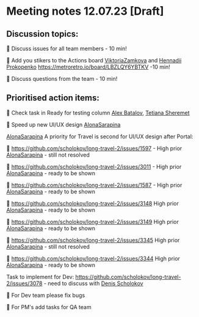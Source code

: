# Meeting notes 12.07.23 [Draft] 

## Discussion topics: 

:black_square_button: Discuss issues for all team members - 10 min!

:black_square_button: Add you stikers to the Actions board [ViktoriaZamkova](https://github.com/ViktoriaZamkova) and  [Hennadii Prokopenko](https://github.com/prokopenkoga1977) https://metroretro.io/board/LBZLQY6YBTKV -10 min! 

:black_square_button: Discuss questions from the team - 10 min!  


## Prioritised action items:   

:black_square_button: Check task in Ready for testing column [Alex Batalov](https://github.com/ABatalov), [Tetiana Sheremet](https://github.com/tatianasheremet) 

:black_square_button: Speed up new UI/UX design  [AlonaSarapina](https://github.com/AlonaSarapina)  

[AlonaSarapina](https://github.com/AlonaSarapina) A priority for Travel is second for UI/UX design after Portal:   

:black_square_button: https://github.com/scholokov/long-travel-2/issues/1597 - High prior [AlonaSarapina](https://github.com/AlonaSarapina)  - still not resolved 

:black_square_button: https://github.com/scholokov/long-travel-2/issues/3011 - High prior [AlonaSarapina](https://github.com/AlonaSarapina)  - ready to be shown  

:black_square_button: https://github.com/scholokov/long-travel-2/issues/1587 - High prior [AlonaSarapina](https://github.com/AlonaSarapina) -  ready to be shown 
 
:black_square_button: https://github.com/scholokov/long-travel-2/issues/3148  High prior [AlonaSarapina](https://github.com/AlonaSarapina) -  ready to be shown      

:black_square_button: https://github.com/scholokov/long-travel-2/issues/3149 High prior [AlonaSarapina](https://github.com/AlonaSarapina)   -  ready to be shown   

:black_square_button: https://github.com/scholokov/long-travel-2/issues/3345 High prior [AlonaSarapina](https://github.com/AlonaSarapina)   - still not resolved

:black_square_button: https://github.com/scholokov/long-travel-2/issues/3344 High prior [AlonaSarapina](https://github.com/AlonaSarapina)   -  ready to be shown  

Task to implement for Dev: https://github.com/scholokov/long-travel-2/issues/3078 - need to discuss with [Denis Scholokov](https://github.com/scholokov) 

:black_square_button: For Dev team please fix bugs 

:black_square_button:  For PM's add tasks for QA team 
